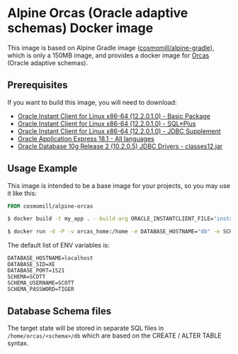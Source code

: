 Alpine Orcas (Oracle adaptive schemas) Docker image
===================================================

This image is based on Alpine Gradle image ([cosmomill/alpine-gradle](https://hub.docker.com/r/cosmomill/alpine-gradle/)), which is only a 150MB image, and provides a docker image for [Orcas](http://opitzconsulting.github.io/orcas/) (Oracle adaptive schemas).

Prerequisites
-------------

If you want to build this image, you will need to download:
- [Oracle Instant Client for Linux x86-64 (12.2.0.1.0) - Basic Package](http://www.oracle.com/technetwork/topics/linuxx86-64soft-092277.html)
- [Oracle Instant Client for Linux x86-64 (12.2.0.1.0) - SQL*Plus](http://www.oracle.com/technetwork/topics/linuxx86-64soft-092277.html)
- [Oracle Instant Client for Linux x86-64 (12.2.0.1.0) - JDBC Supplement](http://www.oracle.com/technetwork/topics/linuxx86-64soft-092277.html)
- [Oracle Application Express 18.1 - All languages](http://www.oracle.com/technetwork/developer-tools/apex/downloads/index.html)
- [Oracle Database 10g Release 2 (10.2.0.5) JDBC Drivers - classes12.jar](http://www.oracle.com/technetwork/apps-tech/jdbc-10201-088211.html)


Usage Example
-------------

This image is intended to be a base image for your projects, so you may use it like this:

```Dockerfile
FROM cosmomill/alpine-orcas
```

```sh
$ docker build -t my_app . --build-arg ORACLE_INSTANTCLIENT_FILE="instantclient-basic-linux.x64-12.2.0.1.0.zip" --build-arg ORACLE_SQLPLUS_FILE="instantclient-sqlplus-linux.x64-12.2.0.1.0.zip" --build-arg ORACLE_JDBC_FILE="instantclient-jdbc-linux.x64-12.2.0.1.0.zip" --build-arg ORACLE_JDBC12_FILE="classes12.jar" --build-arg APEX_FILE="apex_18.1.zip"
```

```sh
$ docker run -d -P -v orcas_home:/home -e DATABASE_HOSTNAME="db" -e SCHEMA="SCOTT" -e SCHEMA_USERNAME="SCOTT" -e SCHEMA_PASSWORD="TIGER" my_app
```

The default list of ENV variables is:

```
DATABASE_HOSTNAME=localhost
DATABASE_SID=XE
DATABASE_PORT=1521
SCHEMA=SCOTT
SCHEMA_USERNAME=SCOTT
SCHEMA_PASSWORD=TIGER
```

Database Schema files
---------------------

The target state will be stored in separate SQL files in ```/home/orcas/<schema>/db``` which are based on the CREATE / ALTER TABLE syntax.

